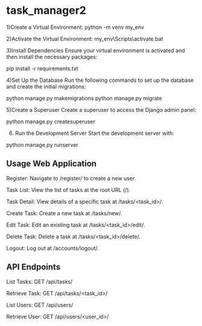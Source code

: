 # task_manager2


1)Create a Virtual Environment:
python -m venv my_env

2)Activate the Virtual Environment:
my_env\Scripts\activate.bat

3)Install Dependencies
Ensure your virtual environment is activated and then install the necessary packages:

pip install -r requirements.txt


4)Set Up the Database
Run the following commands to set up the database and create the initial migrations:

python manage.py makemigrations
python manage.py migrate


5)Create a Superuser
Create a superuser to access the Django admin panel:

python manage.py createsuperuser


6) Run the Development Server
Start the development server with:

python manage.py runserver




Usage
Web Application
---------------
Register: Navigate to /register/ to create a new user.

Task List: View the list of tasks at the root URL (/).

Task Detail: View details of a specific task at /tasks/<task_id>/.

Create Task: Create a new task at /tasks/new/.

Edit Task: Edit an existing task at /tasks/<task_id>/edit/.

Delete Task: Delete a task at /tasks/<task_id>/delete/.

Logout: Log out at /accounts/logout/.

API Endpoints
---------------
List Tasks: GET /api/tasks/

Retrieve Task: GET /api/tasks/<task_id>/

List Users: GET /api/users/

Retrieve User: GET /api/users/<user_id>/

